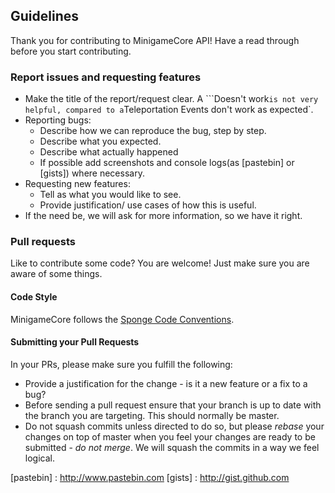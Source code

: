 Guidelines
---

Thank you for contributing to MinigameCore API! Have a read through before you start contributing.

### Report issues and requesting features
* Make the title of the report/request clear. A ```Doesn't work` is not very helpful, compared to a `Teleportation Events
don't work as expected`.
* Reporting bugs:
    * Describe how we can reproduce the bug, step by step.
    * Describe what you expected.
    * Describe what actually happened
    * If possible add screenshots and console logs(as [pastebin] or [gists]) where necessary.
* Requesting new features:
    * Tell as what you would like to see.
    * Provide justification/ use cases of how this is useful.
* If the need be, we will ask for more information, so we have it right.

### Pull requests
Like to contribute some code? You are welcome! Just make sure you are aware of some things.

#### Code Style
MinigameCore follows the [Sponge Code Conventions](https://docs.spongepowered.org/master/en/contributing/implementation/codestyle.html).

#### Submitting your Pull Requests
In your PRs, please make sure you fulfill the following:

* Provide a justification for the change - is it a new feature or a fix to a bug?
* Before sending a pull request ensure that your branch is up to date with the branch you are targeting. This should
normally be master.
* Do not squash commits unless directed to do so, but please _rebase_ your changes on top of master when you feel your
changes are ready to be submitted - _do not merge_. We will squash the commits in a way we feel logical.

[pastebin] : http://www.pastebin.com
[gists] : http://gist.github.com
